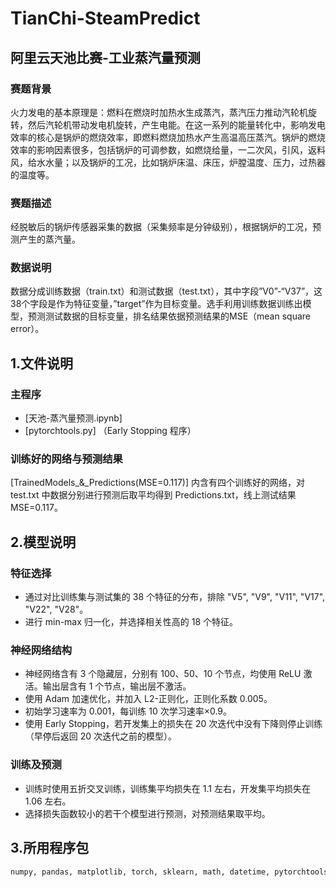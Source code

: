 # TianChi-SteamPredict
## 阿里云天池比赛-工业蒸汽量预测
### 赛题背景
火力发电的基本原理是：燃料在燃烧时加热水生成蒸汽，蒸汽压力推动汽轮机旋转，然后汽轮机带动发电机旋转，产生电能。在这一系列的能量转化中，影响发电效率的核心是锅炉的燃烧效率，即燃料燃烧加热水产生高温高压蒸汽。锅炉的燃烧效率的影响因素很多，包括锅炉的可调参数，如燃烧给量，一二次风，引风，返料风，给水水量；以及锅炉的工况，比如锅炉床温、床压，炉膛温度、压力，过热器的温度等。
### 赛题描述
经脱敏后的锅炉传感器采集的数据（采集频率是分钟级别），根据锅炉的工况，预测产生的蒸汽量。
### 数据说明
数据分成训练数据（train.txt）和测试数据（test.txt），其中字段”V0”-“V37”，这38个字段是作为特征变量，”target”作为目标变量。选手利用训练数据训练出模型，预测测试数据的目标变量，排名结果依据预测结果的MSE（mean square error）。

## 1.文件说明
### 主程序 
+ [天池-蒸汽量预测.ipynb] 
+ [pytorchtools.py] （Early Stopping 程序）
### 训练好的网络与预测结果
[TrainedModels_&_Predictions(MSE=0.117)] 内含有四个训练好的网络，对 test.txt 中数据分别进行预测后取平均得到 Predictions.txt，线上测试结果 MSE=0.117。

## 2.模型说明
### 特征选择
+ 通过对比训练集与测试集的 38 个特征的分布，排除 "V5", "V9", "V11", "V17", "V22", "V28"。
+ 进行 min-max 归一化，并选择相关性高的 18 个特征。
### 神经网络结构
+ 神经网络含有 3 个隐藏层，分别有 100、50、10 个节点，均使用 ReLU 激活。输出层含有 1 个节点，输出层不激活。
+ 使用 Adam 加速优化，并加入 L2-正则化，正则化系数 0.005。
+ 初始学习速率为 0.001，每训练 10 次学习速率×0.9。
+ 使用 Early Stopping，若开发集上的损失在 20 次迭代中没有下降则停止训练（早停后返回 20 次迭代之前的模型）。
### 训练及预测
+ 训练时使用五折交叉训练，训练集平均损失在 1.1 左右，开发集平均损失在 1.06 左右。
+ 选择损失函数较小的若干个模型进行预测，对预测结果取平均。

## 3.所用程序包
```Python
numpy, pandas, matplotlib, torch, sklearn, math, datetime, pytorchtools
